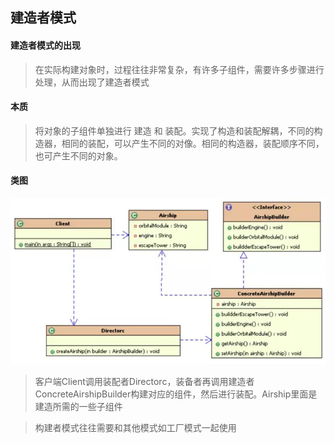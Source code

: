 ## 建造者模式

#### 建造者模式的出现
> 在实际构建对象时，过程往往非常复杂，有许多子组件，需要许多步骤进行处理，从而出现了建造者模式

#### 本质
> 将对象的子组件单独进行 建造 和 装配。实现了构造和装配解耦，不同的构造器，相同的装配，可以产生不同的对像。相同的构造器，装配顺序不同，也可产生不同的对象。

#### 类图

![](类图.jpg)
> 客户端Client调用装配者Directorc，装备者再调用建造者ConcreteAirshipBuilder构建对应的组件，然后进行装配。Airship里面是建造所需的一些子组件

> 构建者模式往往需要和其他模式如工厂模式一起使用